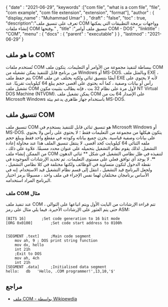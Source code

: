 {
  "date" : "2021-06-29",
  "keywords" :["com file", "what is a com file", "file", "com example", "com file extension", "extension", "format"],
  "author" : {
    "display_name" : "Muhammad Umar"
} ,
  "draft" : "false",
  "toc" : true,
  "description":"تعرف على تنسيق ملف COM وواجهات برمجة التطبيقات التي يمكنها إنشاء ملفات COM وفتحها." ,
  "title" :"تنسيق ملف أوامر COM - DOS" ,
  "linktitle" : "COM",
  "menu" : {
    "docs" : {
      "parent" : "executable"
}
} ,
  "lastmod" : "2021-06-29"
}

## ما هو ملف COM؟
تُستخدم ملفات COM ببساطة لتنفيذ مجموعة من الأوامر أو التعليمات. يتكون ملف COM من برنامج قابل للتنفيذ يمكن تشغيله من Windows أو MS-DOS. وبالمثل ملف EXE ، يتم حفظ ملف COM أيضًا بتنسيق ثنائي ولكنه يختلف عن ملف EXE لأنه لا يحتوي على رأس أو بيانات وصفية ، كما أنه يحتوي على أقصى حجم يبلغ 64 كيلوبايت تقريبًا. عند تشغيل ملف COM لأول مرة على نظام 32 بت ، فإنه يطالب بتثبيت مكون NT Virtual DOS Machine (NTVDM). يمكن تشغيل ملف COM على الإصدار 64 بت من Microsoft Windows باستخدام جهاز ظاهري يدعم بيئة MS-DOS.

## تنسيق ملف COM
تنسيق ملف COM هو تنسيق ثنائي قابل للتنفيذ يستخدم في Microsoft Windows أو MS-DOS. يتكون هيكلها من مجموعة من التعليمات فقط ؛ لا يحتوي على رأس ولا يحتوي على بيانات وصفية قياسية. يخزن جميع بياناته وكودته في مقطع واحد فقط ويبلغ حجم ملفه الثنائي 64 كيلوبايت كحد أقصى. لا ينتقل تنسيق الملف هذا عند محاولة إعادة التشغيل. لذلك يقوم نظام التشغيل بتحميله على عنوان محدد مسبقًا. علاوة على ذلك ، من الممكن إنشاء ملف COM لتنفيذه في ظل نظامي التشغيل في شكل ** ثنائي الدهون **. لا يوجد أي توافق فعلي على مستوى التعليمات. تم تحديد الإرشادات الموجودة في نقطة الدخول لتكون متساوية في الوظائف ولكنها مختلفة في كلا نظامي التشغيل ، ولجعل البرنامج قيد التشغيل ، انتقل إلى قسم نظام التشغيل قيد الاستخدام. إنه في الأساس برنامجان مختلفان لهما نفس الإجراء في ملف واحد ، مسبوقًا برمز اختيار البرنامج المراد استخدامه.
### ملف COM مثال
عند تنفيذ ملف COM ، تتم قراءة الإرشادات من البايت الأول ويتم اتباعها على التوالي حتى يتم العثور على الإرشادات الأخيرة. فيما يلي مثال على رمز ASM:

```
[BITS 16]		;Set code generation to 16 bit mode
[ORG 0x0100]		;Set code start address to 0100h


[SEGMENT .text]		;Main code segment
    mov ah, 9 ; DOS print string function
    mov dx, hello
    int 21h
    ;Exit to DOS
    mov ah, 4ch
    int 21h
[SEGMENT .data]		;Initialised data segment
hello:   db   'Hello, .COM programmer!',13,10,'$'
```

## مراجع

* [ملف COM - بواسطة Wikipewdia](https://en.wikipedia.org/wiki/COM_file)

